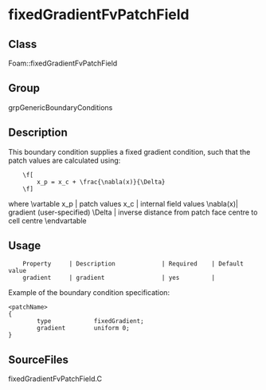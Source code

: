 # fixedGradientFvPatchField 
## Class
Foam::fixedGradientFvPatchField

## Group
grpGenericBoundaryConditions

## Description
This boundary condition supplies a fixed gradient condition, such that
the patch values are calculated using:

        \f[
            x_p = x_c + \frac{\nabla(x)}{\Delta}
        \f]

where
\vartable
        x_p      | patch values
        x_c      | internal field values
        \nabla(x)| gradient (user-specified)
        \Delta   | inverse distance from patch face centre to cell centre
\endvartable

## Usage

        Property     | Description             | Required    | Default value
        gradient     | gradient                | yes         |


Example of the boundary condition specification:
```
<patchName>
{
        type            fixedGradient;
        gradient        uniform 0;
}
```

## SourceFiles
fixedGradientFvPatchField.C

